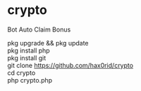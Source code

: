 # crypto
Bot Auto Claim Bonus

pkg upgrade && pkg update <br>
pkg install php <br>
pkg install git <br>
git clone https://github.com/hax0rid/crypto <br>
cd crypto <br>
php crypto.php
